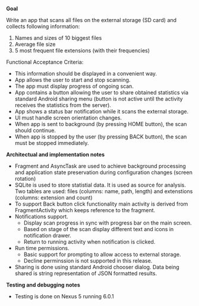 **Goal**

Write an app that scans all files on the external storage (SD card) and collects following information:

1. Names and sizes of 10 biggest files
2. Average file size
3. 5 most frequent file extensions (with their frequencies)

Functional Acceptance Criteria:

* This information should be displayed in a convenient way.
* App allows the user to start and stop scanning.
* The app must display progress of ongoing scan.
* App contains a button allowing the user to share obtained statistics via standard Android sharing menu (button is not active until the activity receives the statistics from the  server).
* App shows a status bar notification while it scans the external storage.
* UI must handle screen orientation changes.
* When app is sent to background (by pressing HOME button), the scan should continue.
* When app is stopped by the user (by pressing BACK button), the scan must be stopped immediately.
 

**Architectual and implementation notes**

* Fragment and AsyncTask are used to achieve background processing and application state preservation during configuration changes (screen rotation)
* SQLite is used to store statistial data. It is used as source for analysis. Two tables are used: files (columns: name, path, length) and extenstions (columns: extension and count)
* To support Back button click functionality main activity is derived from FragmentActivity which keeps reference to the fragment.
* Notifications support. 
  * Display scan progress in sync with progress bar on the main screen.
  * Based on stage of the scan display different text and icons in notification drawer. 
  * Return to running activity when notification is clicked.
* Run time permissions.
  * Basic support for prompting to allow access to external storage. 
  * Decline perminssion is not supported in this release.
* Sharing is done using standard Android chooser dialog. Data being shared is string representation of JSON formatted results.

**Testing and debugging notes**

* Testing is done on Nexus 5 running 6.0.1
